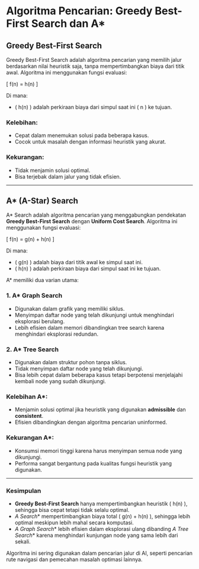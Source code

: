 # Algoritma Pencarian: Greedy Best-First Search dan A*

## Greedy Best-First Search
Greedy Best-First Search adalah algoritma pencarian yang memilih jalur berdasarkan nilai heuristik saja, tanpa mempertimbangkan biaya dari titik awal. Algoritma ini menggunakan fungsi evaluasi:

\[ f(n) = h(n) \]

Di mana:
- \( h(n) \) adalah perkiraan biaya dari simpul saat ini \( n \) ke tujuan.

### Kelebihan:
- Cepat dalam menemukan solusi pada beberapa kasus.
- Cocok untuk masalah dengan informasi heuristik yang akurat.

### Kekurangan:
- Tidak menjamin solusi optimal.
- Bisa terjebak dalam jalur yang tidak efisien.

---

## A* (A-Star) Search
A* Search adalah algoritma pencarian yang menggabungkan pendekatan **Greedy Best-First Search** dengan **Uniform Cost Search**. Algoritma ini menggunakan fungsi evaluasi:

\[ f(n) = g(n) + h(n) \]

Di mana:
- \( g(n) \) adalah biaya dari titik awal ke simpul saat ini.
- \( h(n) \) adalah perkiraan biaya dari simpul saat ini ke tujuan.

A* memiliki dua varian utama:

### 1. A* Graph Search
- Digunakan dalam grafik yang memiliki siklus.
- Menyimpan daftar node yang telah dikunjungi untuk menghindari eksplorasi berulang.
- Lebih efisien dalam memori dibandingkan tree search karena menghindari eksplorasi redundan.

### 2. A* Tree Search
- Digunakan dalam struktur pohon tanpa siklus.
- Tidak menyimpan daftar node yang telah dikunjungi.
- Bisa lebih cepat dalam beberapa kasus tetapi berpotensi menjelajahi kembali node yang sudah dikunjungi.

### Kelebihan A*:
- Menjamin solusi optimal jika heuristik yang digunakan **admissible** dan **consistent**.
- Efisien dibandingkan dengan algoritma pencarian uninformed.

### Kekurangan A*:
- Konsumsi memori tinggi karena harus menyimpan semua node yang dikunjungi.
- Performa sangat bergantung pada kualitas fungsi heuristik yang digunakan.

---

### Kesimpulan
- **Greedy Best-First Search** hanya mempertimbangkan heuristik \( h(n) \), sehingga bisa cepat tetapi tidak selalu optimal.
- **A* Search** mempertimbangkan biaya total \( g(n) + h(n) \), sehingga lebih optimal meskipun lebih mahal secara komputasi.
- **A* Graph Search** lebih efisien dalam eksplorasi ulang dibanding **A* Tree Search** karena menghindari kunjungan node yang sama lebih dari sekali.

Algoritma ini sering digunakan dalam pencarian jalur di AI, seperti pencarian rute navigasi dan pemecahan masalah optimasi lainnya.
